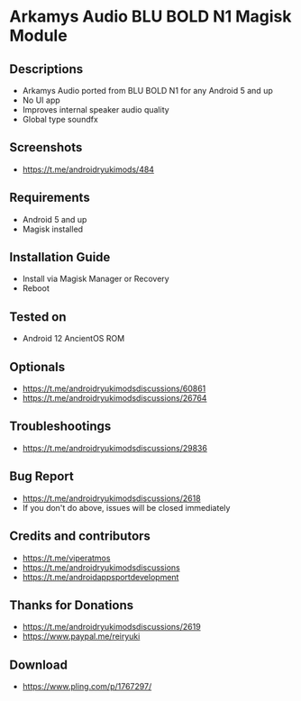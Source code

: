 # Arkamys Audio BLU BOLD N1 Magisk Module

## Descriptions
- Arkamys Audio ported from BLU BOLD N1 for any Android 5 and up
- No UI app
- Improves internal speaker audio quality
- Global type soundfx

## Screenshots
- https://t.me/androidryukimods/484

## Requirements
- Android 5 and up
- Magisk installed

## Installation Guide
- Install via Magisk Manager or Recovery
- Reboot

## Tested on
- Android 12 AncientOS ROM

## Optionals
- https://t.me/androidryukimodsdiscussions/60861
- https://t.me/androidryukimodsdiscussions/26764

## Troubleshootings
- https://t.me/androidryukimodsdiscussions/29836

## Bug Report
- https://t.me/androidryukimodsdiscussions/2618
- If you don't do above, issues will be closed immediately

## Credits and contributors
- https://t.me/viperatmos
- https://t.me/androidryukimodsdiscussions
- https://t.me/androidappsportdevelopment

## Thanks for Donations
- https://t.me/androidryukimodsdiscussions/2619
- https://www.paypal.me/reiryuki

## Download
- https://www.pling.com/p/1767297/
